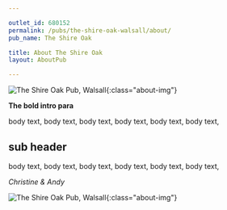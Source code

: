 ```yaml
---

outlet_id: 680152
permalink: /pubs/the-shire-oak-walsall/about/
pub_name: The Shire Oak

title: About The Shire Oak
layout: AboutPub

---
```

		
	
![The Shire Oak Pub, Walsall](/pubs/680152_the_shire_oak/assets/FishChips-014-n.jpg){:class="about-img"}

**The bold intro para**

body text, body text, body text, body text, body text, body text,  


## sub header
				
body text, body text, body text, body text, body text, body text,  

*Christine &amp; Andy*
		

![The Shire Oak Pub, Walsall](/pubs/680152_the_shire_oak/assets/Shire-Oak-Tables.jpg){:class="about-img"}

